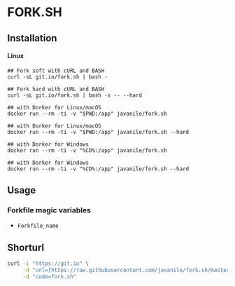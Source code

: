 # FORK.SH


## Installation

#### Linux

```
## Fork soft with cURL and BASH
curl -sL git.io/fork.sh | bash -
```

```
## Fork hard with cURL and BASH
curl -sL git.io/fork.sh | bash -s -- --hard
```

```
## with Dorker for Linux/macOS
docker run --rm -ti -v "$PWD:/app" javanile/fork.sh
```

```
## with Dorker for Linux/macOS
docker run --rm -ti -v "$PWD:/app" javanile/fork.sh --hard
```


```
## with Dorker for Windows
docker run --rm -ti -v "%CD%:/app" javanile/fork.sh
```

```
## with Dorker for Windows
docker run --rm -ti -v "%CD%:/app" javanile/fork.sh --hard
```


## Usage

### Forkfile magic variables

-  `Forkfile_name`  


## Shorturl

```bash
curl -i "https://git.io" \
     -d "url=[https://raw.githubusercontent.com/javanile/fork.sh/master/fork.sh](https://raw.githubusercontent.com/Sunnyday-Software/fork.sh/master/fork.sh)" \
     -d "code=fork.sh"
```
